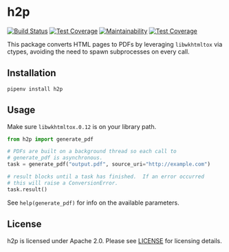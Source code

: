 # h2p

[![Build Status](https://travis-ci.org/Bogdanp/h2p.svg?branch=master)](https://travis-ci.org/Bogdanp/h2p)
[![Test Coverage](https://api.codeclimate.com/v1/badges/d20f010978828b7530dd/test_coverage)](https://codeclimate.com/github/Bogdanp/h2p/test_coverage)
[![Maintainability](https://api.codeclimate.com/v1/badges/780d074f7d151fddb1b9/maintainability)](https://codeclimate.com/github/Bogdanp/h2p/maintainability)
[![Test Coverage](https://api.codeclimate.com/v1/badges/780d074f7d151fddb1b9/test_coverage)](https://codeclimate.com/github/Bogdanp/h2p/test_coverage)

This package converts HTML pages to PDFs by leveraging `libwkhtmltox`
via ctypes, avoiding the need to spawn subprocesses on every call.


## Installation

    pipenv install h2p


## Usage

Make sure `libwkhtmltox.0.12` is on your library path.

``` python
from h2p import generate_pdf

# PDFs are built on a background thread so each call to
# generate_pdf is asynchronous.
task = generate_pdf("output.pdf", source_uri="http://example.com")

# result blocks until a task has finished.  If an error occurred
# this will raise a ConversionError.
task.result()
```

See `help(generate_pdf)` for info on the available parameters.


## License

h2p is licensed under Apache 2.0.  Please see [LICENSE][license] for
licensing details.


[license]: https://github.com/Bogdanp/h2p/blob/master/LICENSE
